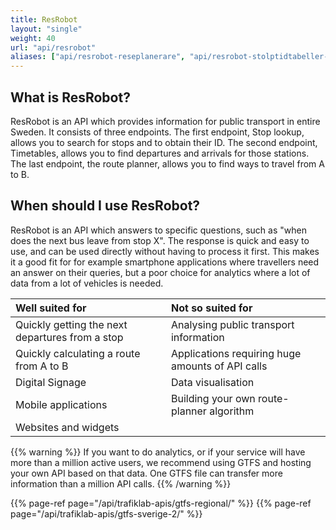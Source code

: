 ```yaml
---
title: ResRobot
layout: "single"
weight: 40
url: "api/resrobot"
aliases: ["api/resrobot-reseplanerare", "api/resrobot-stolptidtabeller-2"]
---
```


## What is ResRobot?

ResRobot is an API which provides information for public transport in entire Sweden. It consists of three endpoints. The
first endpoint, Stop lookup, allows you to search for stops and to obtain their ID. The second endpoint, Timetables,
allows you to find departures and arrivals for those stations. The last endpoint, the route planner, allows you to find
ways to travel from A to B.

## When should I use ResRobot?

ResRobot is an API which answers to specific questions, such as "when does the next bus leave from stop X". The response
is quick and easy to use, and can be used directly without having to process it first. This makes it a good fit for for
example smartphone applications where travellers need an answer on their queries, but a poor choice for analytics where
a lot of data from a lot of vehicles is needed.

| Well suited for | Not so suited for |
| :--- | :--- |
| Quickly getting the next departures from a stop | Analysing public transport information |
| Quickly calculating a route from A to B | Applications requiring huge amounts of API calls |
| Digital Signage | Data visualisation |
| Mobile applications | Building your own route-planner algorithm |
| Websites and widgets |  |

{{% warning %}} If you want to do analytics, or if your service will have more than a million active users,
we recommend using GTFS and hosting your own API based on that data. One GTFS file can transfer more information than a
million API calls. {{% /warning %}}

{{% page-ref page="/api/trafiklab-apis/gtfs-regional/" %}}
{{% page-ref page="/api/trafiklab-apis/gtfs-sverige-2/" %}}
